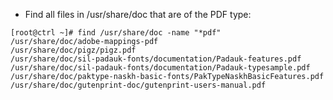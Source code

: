 * Find all files in /usr/share/doc that are of the PDF type:
```
[root@ctrl ~]# find /usr/share/doc -name "*pdf"
/usr/share/doc/adobe-mappings-pdf
/usr/share/doc/pigz/pigz.pdf
/usr/share/doc/sil-padauk-fonts/documentation/Padauk-features.pdf
/usr/share/doc/sil-padauk-fonts/documentation/Padauk-typesample.pdf
/usr/share/doc/paktype-naskh-basic-fonts/PakTypeNaskhBasicFeatures.pdf
/usr/share/doc/gutenprint-doc/gutenprint-users-manual.pdf
```
